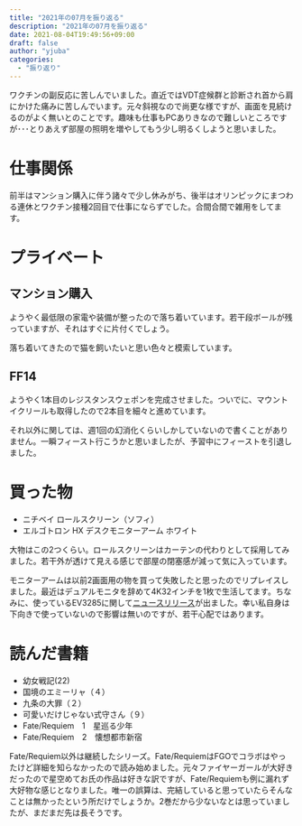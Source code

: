 ```yaml
---
title: "2021年の07月を振り返る"
description: "2021年の07月を振り返る"
date: 2021-08-04T19:49:56+09:00
draft: false
author: "yjuba"
categories:
  - "振り返り"
---
```


ワクチンの副反応に苦しんでいました。直近ではVDT症候群と診断され首から肩にかけた痛みに苦しんでいます。元々斜視なので尚更な様ですが、画面を見続けるのがよく無いとのことです。趣味も仕事もPCありきなので難しいところですが･･･とりあえず部屋の照明を増やしてもう少し明るくしようと思いました。

# 仕事関係
前半はマンション購入に伴う諸々で少し休みがち、後半はオリンピックにまつわる連休とワクチン接種2回目で仕事にならずでした。合間合間で雑用をしてます。

# プライベート

## マンション購入
ようやく最低限の家電や装備が整ったので落ち着いています。若干段ボールが残っていますが、それはすぐに片付くでしょう。

落ち着いてきたので猫を飼いたいと思い色々と模索しています。

## FF14
ようやく1本目のレジスタンスウェポンを完成させました。ついでに、マウントイクリールも取得したので2本目を細々と進めています。

それ以外に関しては、週1回の幻消化くらいしかしていないので書くことがありません。一瞬フィースト行こうかと思いましたが、予習中にフィーストを引退しました。

# 買った物
- ニチベイ ロールスクリーン（ソフィ）
- エルゴトロン HX デスクモニターアーム ホワイト

大物はこの2つくらい。ロールスクリーンはカーテンの代わりとして採用してみました。若干外が透けて見える感じで部屋の閉塞感が減って気に入っています。

モニターアームは以前2画面用の物を買って失敗したと思ったのでリプレイスしました。最近はデュアルモニタを辞めて4K32インチを1枚で生活してます。ちなみに、使っているEV3285に関して[ニュースリリース](https://www.eizo.co.jp/company/news/2021/NR21-GA002.pdf)が出ました。幸い私自身は下向きで使っていないので影響は無いのですが、若干心配ではあります。

# 読んだ書籍
- 幼女戦記(22)
- 国境のエミーリャ（４）
- 九条の大罪（２）
- 可愛いだけじゃない式守さん（９）
- Fate/Requiem　1　星巡る少年
- Fate/Requiem　2　懐想都市新宿

Fate/Requiem以外は継続したシリーズ。Fate/RequiemはFGOでコラボはやったけど詳細を知らなかったので読み始めました。元々ファイヤーガールが大好きだったので星空めてお氏の作品は好きな訳ですが、Fate/Requiemも例に漏れず大好物な感じとなりました。唯一の誤算は、完結していると思っていたらそんなことは無かったという所だけでしょうか。2巻だから少ないなとは思っていましたが、まだまだ先は長そうです。
